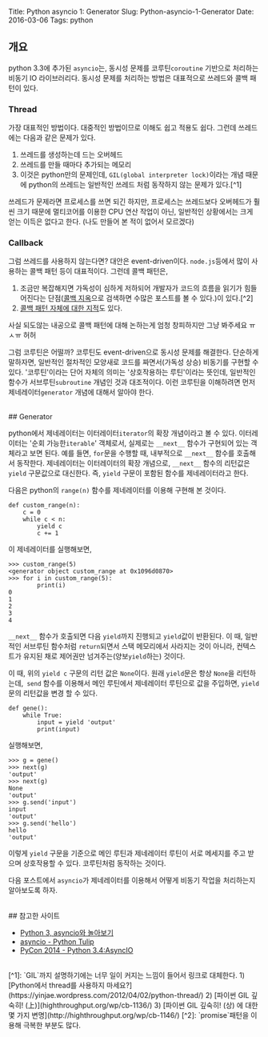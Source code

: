 Title: Python asyncio 1: Generator
Slug: Python-asyncio-1-Generator
Date: 2016-03-06
Tags: python

## 개요

python 3.3에 추가된 `asyncio`는, 동시성 문제를 코루틴`coroutine` 기반으로 처리하는 비동기 IO 라이브러리다. 동시성 문제를 처리하는 방법은 대표적으로 쓰레드와 콜백 패턴이 있다.

### Thread

가장 대표적인 방법이다. 대중적인 방법이므로 이해도 쉽고 적용도 쉽다. 그런데 쓰레드에는 다음과 같은 문제가 있다.

1. 쓰레드를 생성하는데 드는 오버헤드
2. 쓰레드를 만들 때마다 추가되는 메모리
3. 이것은 python만의 문제인데, `GIL(global interpreter lock)`이라는 개념 때문에 python의 쓰레드는 일반적인 쓰레드 처럼 동작하지 않는 문제가 있다.[^1]

쓰레드가 문제라면 프로세스를 쓰면 되긴 하지만, 프로세스는 쓰레드보다 오버헤드가 훨씬 크기 때문에 멀티코어를 이용한 CPU 연산 작업이 아닌, 일반적인 상황에서는 크게 얻는 이득은 없다고 한다. (나도 만들어 본 적이 없어서 모르겠다)

### Callback

그럼 쓰레드를 사용하지 않는다면? 대안은 event-driven이다. `node.js`등에서 많이 사용하는 콜백 패턴 등이 대표적이다. 그런데 콜백 패턴은,

1. 조금만 복잡해지면 가독성이 심하게 저하되어 개발자가 코드의 흐름을 읽기가 힘들어진다는 단점([콜백 지옥](https://www.google.co.kr/webhp?sourceid=chrome-instant&ion=1&espv=2&es_th=1&ie=UTF-8#q=%EC%BD%9C%EB%B0%B1%20%EC%A7%80%EC%98%A5)으로 검색하면 수많은 포스트를 볼 수 있다.)이 있다.[^2]
2. [콜백 패턴 자체에 대한 지적](http://yisangwook.tumblr.com/post/90919749574/farewell-node-js-tj-holowaychuk)도 있다.

사실 되도않는 내공으로 콜백 패턴에 대해 논하는게 엄청 창피하지만 그냥 봐주세요 ㅠㅅㅠ 허허

그럼 코루틴은 어떨까? 코루틴도 event-driven으로 동시성 문제를 해결한다. 단순하게 말하자면, 일반적인 절차적인 모양새로 코드를 짜면서(가독성 상승) 비동기를 구현할 수 있다. '코루틴'이라는 단어 자체의 의미는 '상호작용하는 루틴'이라는 뜻인데, 일반적인 함수가 서브루틴`subroutine` 개념인 것과 대조적이다. 이런 코루틴을 이해하려면 먼저 제네레이터`generator` 개념에 대해서 알아야 한다.

<br>
## Generator

python에서 제네레이터는 이터레이터`iterator`의 확장 개념이라고 볼 수 있다. 이터레이터는 '순회 가능한`iterable`' 객체로서, 실제로는 `__next__` 함수가 구현되어 있는 객체라고 보면 된다. 예를 들면, `for`문을 수행할 때, 내부적으로 `__next__` 함수를 호출해서 동작한다. 제네레이터는 이터레이터의 확장 개념으로, `__next__` 함수의 리턴값은 `yield` 구문값으로 대신한다. 즉, `yield` 구문이 포함된 함수를 제네레이터라고 한다.

다음은 python의 `range(n)` 함수를 제네레이터를 이용해 구현해 본 것이다.

    def custom_range(n):
        c = 0
        while c < n:
            yield c
            c += 1
            
이 제네레이터를 실행해보면,
            
    >>> custom_range(5)
    <generator object custom_range at 0x1096d0870>
    >>> for i in custom_range(5):
            print(i)
    0
    1
    2
    3
    4
    
`__next__` 함수가 호출되면 다음 `yield`까지 진행되고 `yield`값이 반환된다. 이 때, 일반적인 서브루틴 함수처럼 `return`되면서 스택 메모리에서 사라지는 것이 아니라, 컨텍스트가 유지된 채로 제어권만 넘겨주는(양보`yield`하는) 것이다.

이 때, 위의 `yield c` 구문의 리턴 값은 `None`이다. 원래 `yield`문은 항상 `None`을 리턴하는데,` send` 함수를 이용해서 메인 루틴에서 제네레이터 루틴으로 값을 주입하면, `yield`문의 리턴값을 변경 할 수 있다.

    def gene():
        while True:
            input = yield 'output'
            print(input)

실행해보면,
    
    >>> g = gene()
    >>> next(g)
    'output'
    >>> next(g)
    None
    'output'
    >>> g.send('input')
    input
    'output'
    >>> g.send('hello')
    hello
    'output'

이렇게 `yield` 구문을 기준으로 메인 루틴과 제네레이터 루틴이 서로 메세지를 주고 받으며 상호작용할 수 있다. 코루틴처럼 동작하는 것이다.

다음 포스트에서 `asyncio`가 제네레이터를 이용해서 어떻게 비동기 작업을 처리하는지 알아보도록 하자.

<br>
## 참고한 사이트

- [Python 3, asyncio와 놀아보기](http://b.ssut.me/58)
- [asyncio - Python Tulip](http://www.flowdas.com/blog/asyncio-python-tulip/)
- [PyCon 2014 - Python 3.4:AsyncIO](http://www.pycon.kr/2014/program/4)

<br>
[^1]: `GIL`까지 설명하기에는 너무 일이 커지는 느낌이 들어서 링크로 대체한다. 1) [Python에서 thread를 사용하지 마세요?](https://yinjae.wordpress.com/2012/04/02/python-thread/) 2) [파이썬 GIL 깊숙히! (上)](highthroughput.org/wp/cb-1136/) 3) [파이썬 GIL 깊숙히! (상) 에 대한 몇 가지 변명](http://highthroughput.org/wp/cb-1146/)
[^2]: `promise`패턴을 이용해 극복한 부분도 많다.

